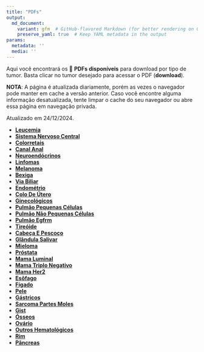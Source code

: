 ```yaml
---
title: "PDFs"
output: 
  md_document:
    variant: gfm  # GitHub-flavored Markdown (for better rendering on GitHub)
    preserve_yaml: true  # Keep YAML metadata in the output
params:
  metadata: ''
  media: ''
---
```


<script async src="https://scripts.simpleanalyticscdn.com/latest.js"></script>

Aqui você encontrará os 📝 **PDFs disponíveis** para download por tipo
de tumor. Basta clicar no tumor desejado para acessar o PDF
(**download**).

**NOTA**: A página é atualizada diariamente, porém as vezes o navegador
pode manter em cache a versão anterior. Caso você encontre alguma
informação desatualizada, tente limpar o cache do seu navegador ou abre
essa página em navegação privada.

Atualizado em 24/12/2024.

- [**Leucemia**](https://coeoralmeds-e768.restdb.io/media/676a5f5af63b8048000a68e1?download=true)
- [**Sistema Nervoso
  Central**](https://coeoralmeds-e768.restdb.io/media/676a5f5cf63b8048000a68e4?download=true)
- [**Colorretais**](https://coeoralmeds-e768.restdb.io/media/676a5f60f63b8048000a68e9?download=true)
- [**Canal
  Anal**](https://coeoralmeds-e768.restdb.io/media/676a5f61f63b8048000a68eb?download=true)
- [**Neuroendócrinos**](https://coeoralmeds-e768.restdb.io/media/676a5f63f63b8048000a68ed?download=true)
- [**Linfomas**](https://coeoralmeds-e768.restdb.io/media/676a5f65f63b8048000a68ef?download=true)
- [**Melanoma**](https://coeoralmeds-e768.restdb.io/media/676a5f66f63b8048000a68f1?download=true)
- [**Bexiga**](https://coeoralmeds-e768.restdb.io/media/676a5f68f63b8048000a68f3?download=true)
- [**Via
  Biliar**](https://coeoralmeds-e768.restdb.io/media/676a5f6af63b8048000a68f5?download=true)
- [**Endométrio**](https://coeoralmeds-e768.restdb.io/media/676a5f6cf63b8048000a68f7?download=true)
- [**Colo De
  Útero**](https://coeoralmeds-e768.restdb.io/media/676a5f6ef63b8048000a68f9?download=true)
- [**Ginecológicos**](https://coeoralmeds-e768.restdb.io/media/676a5f6ff63b8048000a68fb?download=true)
- [**Pulmão Pequenas
  Células**](https://coeoralmeds-e768.restdb.io/media/676a5f71f63b8048000a68fd?download=true)
- [**Pulmão Não Pequenas
  Células**](https://coeoralmeds-e768.restdb.io/media/676a5f73f63b8048000a68ff?download=true)
- [**Pulmão
  Egfrm**](https://coeoralmeds-e768.restdb.io/media/676a5f75f63b8048000a6904?download=true)
- [**Tireóide**](https://coeoralmeds-e768.restdb.io/media/676a5f78f63b8048000a6908?download=true)
- [**Cabeça E
  Pescoço**](https://coeoralmeds-e768.restdb.io/media/676a5f7af63b8048000a690a?download=true)
- [**Glândula
  Salivar**](https://coeoralmeds-e768.restdb.io/media/676a5f7cf63b8048000a690c?download=true)
- [**Mieloma**](https://coeoralmeds-e768.restdb.io/media/676a5f7ef63b8048000a690e?download=true)
- [**Próstata**](https://coeoralmeds-e768.restdb.io/media/676a5f80f63b8048000a6910?download=true)
- [**Mama
  Luminal**](https://coeoralmeds-e768.restdb.io/media/676a5f83f63b8048000a6914?download=true)
- [**Mama Triplo
  Negativo**](https://coeoralmeds-e768.restdb.io/media/676a5f85f63b8048000a6916?download=true)
- [**Mama
  Her2**](https://coeoralmeds-e768.restdb.io/media/676a5f86f63b8048000a6918?download=true)
- [**Esôfago**](https://coeoralmeds-e768.restdb.io/media/676a5f88f63b8048000a691a?download=true)
- [**Fígado**](https://coeoralmeds-e768.restdb.io/media/676a5f8af63b8048000a691c?download=true)
- [**Pele**](https://coeoralmeds-e768.restdb.io/media/676a5f8bf63b8048000a691e?download=true)
- [**Gástricos**](https://coeoralmeds-e768.restdb.io/media/676a5f8df63b8048000a6920?download=true)
- [**Sarcoma Partes
  Moles**](https://coeoralmeds-e768.restdb.io/media/676a5f8ff63b8048000a6922?download=true)
- [**Gist**](https://coeoralmeds-e768.restdb.io/media/676a5f91f63b8048000a6924?download=true)
- [**Ósseos**](https://coeoralmeds-e768.restdb.io/media/676a5f92f63b8048000a6926?download=true)
- [**Ovário**](https://coeoralmeds-e768.restdb.io/media/676a5f94f63b8048000a6928?download=true)
- [**Outros
  Hematológicos**](https://coeoralmeds-e768.restdb.io/media/676a5f96f63b8048000a6929?download=true)
- [**Rim**](https://coeoralmeds-e768.restdb.io/media/676a5f97f63b8048000a692b?download=true)
- [**Pâncreas**](https://coeoralmeds-e768.restdb.io/media/676a5f99f63b8048000a692e?download=true)
